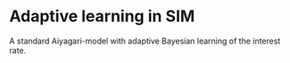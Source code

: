 # Adaptive learning in SIM
A standard Aiyagari-model with adaptive Bayesian learning of the interest rate.
